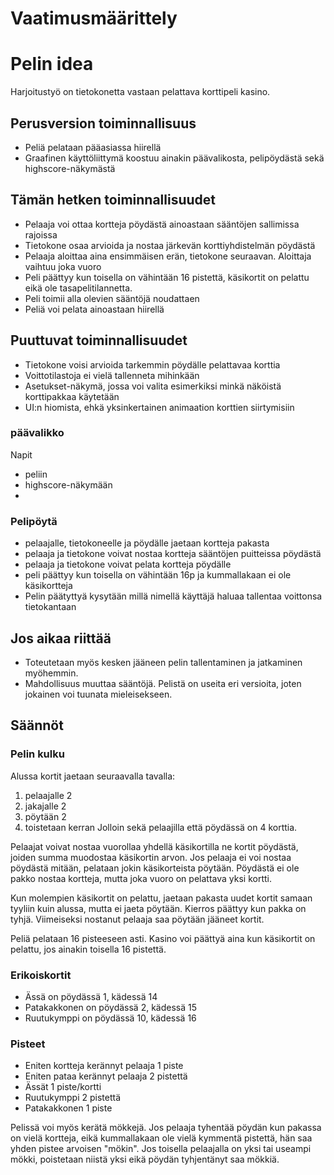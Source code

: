 # Vaatimusmäärittely

# Pelin idea

Harjoitustyö on tietokonetta vastaan pelattava korttipeli kasino. 

## Perusversion toiminnallisuus

- Peliä pelataan pääasiassa hiirellä 
- Graafinen käyttöliittymä koostuu ainakin päävalikosta, pelipöydästä sekä highscore-näkymästä

## Tämän hetken toiminnallisuudet

- Pelaaja voi ottaa kortteja pöydästä ainoastaan sääntöjen sallimissa rajoissa
- Tietokone osaa arvioida ja nostaa järkevän korttiyhdistelmän pöydästä
- Pelaaja aloittaa aina ensimmäisen erän, tietokone seuraavan. Aloittaja vaihtuu joka vuoro
- Peli päättyy kun toisella on vähintään 16 pistettä, käsikortit on pelattu eikä ole tasapelitilannetta.
- Peli toimii alla olevien sääntöjä noudattaen
- Peliä voi pelata ainoastaan hiirellä

## Puuttuvat toiminnallisuudet
 
 - Tietokone voisi arvioida tarkemmin pöydälle pelattavaa korttia
 - Voittotilastoja ei vielä tallenneta mihinkään
 - Asetukset-näkymä, jossa voi valita esimerkiksi minkä näköistä korttipakkaa käytetään
 - UI:n hiomista, ehkä yksinkertainen animaation korttien siirtymisiin

### päävalikko
Napit
- peliin
- highscore-näkymään
- 
### Pelipöytä

- pelaajalle, tietokoneelle ja pöydälle jaetaan kortteja pakasta
- pelaaja ja tietokone voivat nostaa kortteja sääntöjen puitteissa pöydästä
- pelaaja ja tietokone voivat pelata kortteja pöydälle
- peli päättyy kun toisella on vähintään 16p ja kummallakaan ei ole käsikortteja
- Pelin päätyttyä kysytään millä nimellä käyttäjä haluaa tallentaa voittonsa tietokantaan

## Jos aikaa riittää

- Toteutetaan myös kesken jääneen pelin tallentaminen ja jatkaminen myöhemmin.
- Mahdollisuus muuttaa sääntöjä. Pelistä on useita eri versioita, joten jokainen voi tuunata mieleisekseen.

## Säännöt

### Pelin kulku

Alussa kortit jaetaan seuraavalla tavalla:
1. pelaajalle 2
2. jakajalle 2
3. pöytään 2
4. toistetaan kerran
Jolloin sekä pelaajilla että pöydässä on 4 korttia.

Pelaajat voivat nostaa vuorollaa yhdellä käsikortilla ne kortit pöydästä, joiden summa muodostaa käsikortin arvon.
Jos pelaaja ei voi nostaa pöydästä mitään, pelataan jokin käsikorteista pöytään.
Pöydästä ei ole pakko nostaa kortteja, mutta joka vuoro on pelattava yksi kortti.

Kun molempien käsikortit on pelattu, jaetaan pakasta uudet kortit samaan tyyliin kuin alussa, mutta ei jaeta pöytään.
Kierros päättyy kun pakka on tyhjä. Viimeiseksi nostanut pelaaja saa pöytään jääneet kortit.

Peliä pelataan 16 pisteeseen asti. Kasino voi päättyä aina kun käsikortit on pelattu, jos ainakin toisella 16 pistettä.

### Erikoiskortit

- Ässä on pöydässä 1, kädessä 14
- Patakakkonen on pöydässä 2, kädessä 15
- Ruutukymppi on pöydässä 10, kädessä 16

### Pisteet

- Eniten kortteja kerännyt pelaaja  1 piste
- Eniten pataa kerännyt pelaaja     2 pistettä
- Ässät                             1 piste/kortti
- Ruutukymppi                       2 pistettä
- Patakakkonen                      1 piste

Pelissä voi myös kerätä mökkejä. Jos pelaaja tyhentää pöydän kun pakassa on vielä kortteja, eikä kummallakaan ole vielä kymmentä pistettä, hän saa yhden pistee arvoisen "mökin".
Jos toisella pelaajalla on yksi tai useampi mökki, poistetaan niistä yksi eikä pöydän tyhjentänyt saa mökkiä.
